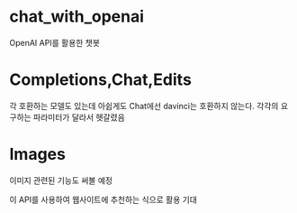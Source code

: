 # chat_with_openai
OpenAI API를 활용한 챗봇

# Completions,Chat,Edits
각 호환하는 모델도 있는데 아쉽게도 Chat에선 davinci는 호환하지 않는다. 
각각의 요구하는 파라미터가 달라서 헷갈렸음
# Images
이미지 관련된 기능도 써볼 예정


이 API를 사용하여 웹사이트에 추천하는 식으로 활용 기대
